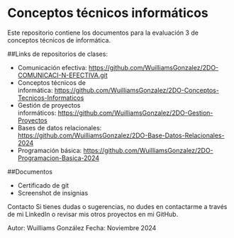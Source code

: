 # Conceptos técnicos informáticos

Este repositorio contiene los documentos para la evaluación 3 de conceptos técnicos de informática.

##Links de repositorios de clases:

- Comunicación efectiva: https://github.com/WuilliamsGonzalez/2DO-COMUNICACI-N-EFECTIVA.git
- Conceptos técnicos de informática: https://github.com/WuilliamsGonzalez/2DO-Conceptos-Tecnicos-Informaticos
- Gestión de proyectos informáticos: https://github.com/WuilliamsGonzalez/2DO-Gestion-Proyectos
- Bases de datos relacionales: https://github.com/WuilliamsGonzalez/2DO-Base-Datos-Relacionales-2024
- Programación básica: https://github.com/WuilliamsGonzalez/2DO-Programacion-Basica-2024

##Documentos
- Certificado de git
- Screenshot de insignias

Contacto Si tienes dudas o sugerencias, no dudes en contactarme a través de mi LinkedIn o revisar mis otros proyectos en mi GitHub.

Autor: Wuilliams González Fecha: Noviembre 2024